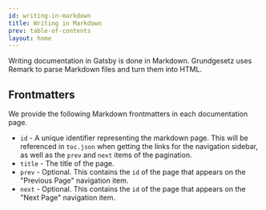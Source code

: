 ```yaml
---
id: writing-in-markdown
title: Writing in Markdown
prev: table-of-contents
layout: home
---
```


Writing documentation in Gatsby is done in Markdown. Grundgesetz uses Remark to parse Markdown files and turn them into HTML.

## Frontmatters

We provide the following Markdown frontmatters in each documentation page.

- `id` - A unique identifier representing the markdown page. This will be referenced in `toc.json` when getting the links for the navigation sidebar, as well as the `prev` and `next` items of the pagination.
- `title` - The title of the page.
- `prev` - Optional. This contains the `id` of the page that appears on the "Previous Page" navigation item.
- `next` - Optional. This contains the `id` of the page that appears on the "Next Page" navigation item.
